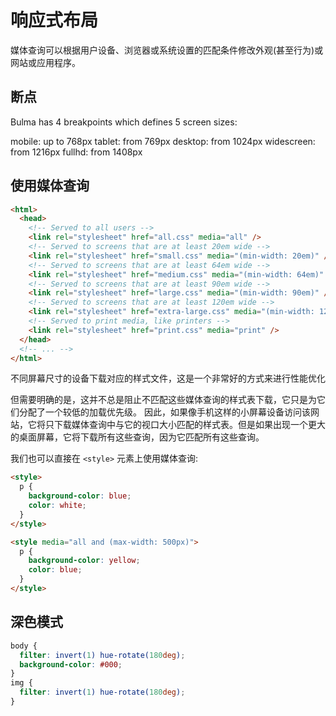 # 响应式布局

媒体查询可以根据用户设备、浏览器或系统设置的匹配条件修改外观(甚至行为)或网站或应用程序。

## 断点

Bulma has 4 breakpoints which defines 5 screen sizes:

mobile: up to 768px
tablet: from 769px
desktop: from 1024px
widescreen: from 1216px
fullhd: from 1408px

## 使用媒体查询

```html
<html>
  <head>
    <!-- Served to all users -->
    <link rel="stylesheet" href="all.css" media="all" />
    <!-- Served to screens that are at least 20em wide -->
    <link rel="stylesheet" href="small.css" media="(min-width: 20em)" />
    <!-- Served to screens that are at least 64em wide -->
    <link rel="stylesheet" href="medium.css" media="(min-width: 64em)" />
    <!-- Served to screens that are at least 90em wide -->
    <link rel="stylesheet" href="large.css" media="(min-width: 90em)" />
    <!-- Served to screens that are at least 120em wide -->
    <link rel="stylesheet" href="extra-large.css" media="(min-width: 120em)" />
    <!-- Served to print media, like printers -->
    <link rel="stylesheet" href="print.css" media="print" />
  </head>
  <!-- ... -->
</html>
```

不同屏幕尺寸的设备下载对应的样式文件，这是一个非常好的方式来进行性能优化

但需要明确的是，这并不总是阻止不匹配这些媒体查询的样式表下载，它只是为它们分配了一个较低的加载优先级。
因此，如果像手机这样的小屏幕设备访问该网站，它将只下载媒体查询中与它的视口大小匹配的样式表。但是如果出现一个更大的桌面屏幕，它将下载所有这些查询，因为它匹配所有这些查询。

我们也可以直接在 `<style>` 元素上使用媒体查询:

```html
<style>
  p {
    background-color: blue;
    color: white;
  }
</style>

<style media="all and (max-width: 500px)">
  p {
    background-color: yellow;
    color: blue;
  }
</style>
```

## 深色模式

```css
body {
  filter: invert(1) hue-rotate(180deg);
  background-color: #000;
}
img {
  filter: invert(1) hue-rotate(180deg);
}
```
